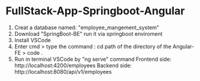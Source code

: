 # FullStack-App-Springboot-Angular

1. Creat a database named: "employee_mangement_system"
2. Download "SpringBoot-BE" run it via springboot enviroment
3. Install VSCode
4. Enter cmd > type the command : cd path of the directory of the Angular-FE > code .
5. Run in terminal VSCode by "ng serve" command
Frontend side: http://localhost:4200/employees
Backend side: http://localhost:8080/api/v1/employees
